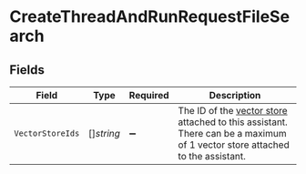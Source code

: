 # CreateThreadAndRunRequestFileSearch


## Fields

| Field                                                                                                                                                                   | Type                                                                                                                                                                    | Required                                                                                                                                                                | Description                                                                                                                                                             |
| ----------------------------------------------------------------------------------------------------------------------------------------------------------------------- | ----------------------------------------------------------------------------------------------------------------------------------------------------------------------- | ----------------------------------------------------------------------------------------------------------------------------------------------------------------------- | ----------------------------------------------------------------------------------------------------------------------------------------------------------------------- |
| `VectorStoreIds`                                                                                                                                                        | []*string*                                                                                                                                                              | :heavy_minus_sign:                                                                                                                                                      | The ID of the [vector store](/docs/api-reference/vector-stores/object) attached to this assistant. There can be a maximum of 1 vector store attached to the assistant.<br/> |